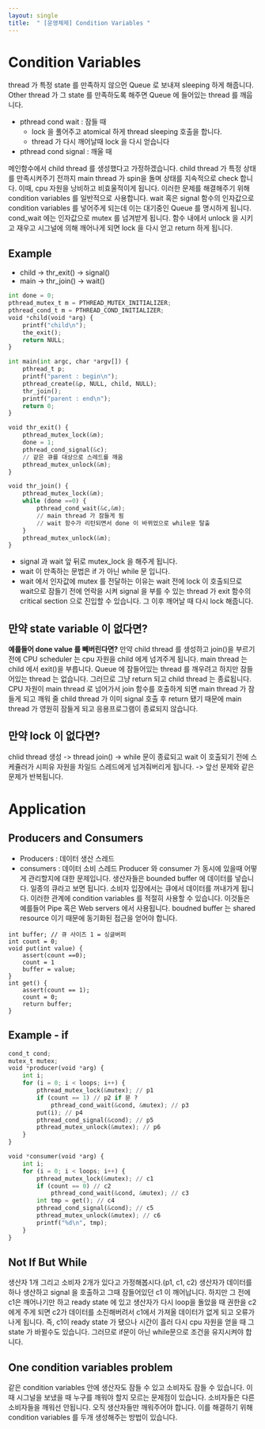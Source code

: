 ```yaml
---
layout: single
title:  " [운영체제] Condition Variables "
---
```


Condition Variables
===
thread 가 특정 state 를 만족하지 않으먼 Queue 로 보내져 sleeping 하게 해줍니다. Other thread 가 그 state 를 만족하도록 해주면 Queue 에 들어있는 thread 를 깨웁니다.     

* pthread cond wait : 잠들 때     
    * lock 을 풀어주고 atomical 하게 thread sleeping 호출을 합니다. 
    * thread 가 다시 깨어날때 lock 을 다시 얻습니다
* pthread cond signal : 깨울 때       

메인함수에서 child thread 를 생성했다고 가정하겠습니다. child thread 가 특정 상태를 만족시켜주기 전까지 main thread 가 spin을 돌며 상태를 지속적으로 check 합니다. 이때, cpu 자원을 낭비하고 비효울적이게 됩니다. 이러한 문제를 해결해주기 위해 condition variables 를 일반적으로 사용합니다. wait 혹은 signal 함수의 인자값으로 condition variables 를 넣어주게 되는데 이는 대기중인 Queue 를 명시하게 됩니다. cond_wait 에는 인자값으로 mutex 를 넘겨받게 됩니다. 함수 내에서 unlock 을 시키고 재우고 시그널에 의해 깨어나게 되면 lock 을 다시 얻고 return 하게 됩니다.

Example 
---
* child -> thr_exit() -> signal()
* main -> thr_join() -> wait()

```python
int done = 0;
pthread_mutex_t m = PTHREAD_MUTEX_INITIALIZER;
pthread_cond_t m = PTHREAD_COND_INITIALIZER;
void *child(void *arg) {
    printf("child\n");
    the_exit();
    return NULL;
}

int main(int argc, char *argv[]) {
    pthread_t p;
    printf("parent : begin\n");
    pthread_create(&p, NULL, child, NULL);
    thr_join();
    printf("parent : end\n");
    return 0;
}

void thr_exit() {
    pthread_mutex_lock(&m);
    done = 1;
    pthread_cond_signal(&c);
    // 같은 큐를 대상으로 스레드를 깨움 
    pthread_mutex_unlock(&m);
}

void thr_join() {
    pthread_mutex_lock(&m);
    while (done ==0) {
        pthread_cond_wait(&c,&m); 
        // main thread 가 잠들게 됨
        // wait 함수가 리턴되면서 done 이 바뀌었으로 while문 탈출
    }
    pthread_mutex_unlock(&m);
}
```

* signal 과 wait 앞 뒤로 mutex_lock 을 해주게 됩니다. 
* wait 이 만족하는 문법은 if 가 아닌 while 문 입니다.
* wait 에서 인자값에 mutex 를 전달하는 이유는 wait 전에 lock 이 호출되므로 wait으로 잠들기 전에 언락을 시켜 signal 을 부를 수 있는 thread 가 exit 함수의 critical section 으로 진입할 수 있습니다. 그 이후 깨어날 때 다시 lock 해줍니다.

만약 state variable 이 없다면?
---
**예를들어 done value 를 빼버린다면?**
만약 child thread 를 생성하고 join()을 부르기 전에 CPU scheduler 는 cpu 자원을 child 에게 넘겨주게 됩니다. main thread 는 child 에서 exit()을 부릅니다. Queue 에 잠들어있는 thread 를 깨우려고 하지만 잠들어있는 thread 는 없습니다. 그러므로 그냥 return 되고 child thread 는 종료됩니다. CPU 자원이 main thread 로 넘어가서 join 함수를 호출하게 되면 main thread 가 잠들게 되고 깨워 줄 child thread 가 이미 signal 호출 후 return 됐기 때문에 main thread 가 영원히 잠들게 되고 응용프로그램이 종료되지 않습니다.

만약 lock 이 없다면?
---
chlid thread 생성 -> thread join() -> while 문이 종료되고 wait 이 호출되기 전에 스케쥴러가 시피유 자원을 차일드 스레드에게 넘겨줘버리게 됩니다. -> 앞선 문제와 같은 문제가 반복됩니다. 

Application
===

Producers and Consumers
---

* Producers : 데이터 생산 스레드 
* consumers : 데이터 소비 스레드 
Producer 와 consumer 가 동시에 있을때 어떻게 관리할지에 대한 문제입니다. 생산자들은 bounded buffer 에 데이터를 넣습니다. 일종의 큐라고 보면 됩니다. 소비자 입장에서는 큐에서 데이터를 꺼내가게 됩니다. 이러한 관계에 condition variables 를 적절히 사용할 수 있습니다. 
이것들은 예를들어 Pipe 혹은 Web servers 에서 사용됩니다. boudned buffer 는 shared resource 이기 때문에 동기화된 접근을 얻어야 합니다. 

```phthon
int buffer; // 큐 사이즈 1 = 싱글버퍼
int count = 0;
void put(int value) {
    assert(count ==0);
    count = 1
    buffer = value;
}
int get() {
    assert(count == 1);
    count = 0;
    return buffer;
}
```

Example - if
---
```python
cond_t cond;
mutex_t mutex;
void *producer(void *arg) {
    int i;
    for (i = 0; i < loops; i++) {
        pthread_mutex_lock(&mutex); // p1
        if (count == 1) // p2 if 문 ?
            pthread_cond_wait(&cond, &mutex); // p3
        put(i); // p4
        pthread_cond_signal(&cond); // p5
        pthread_mutex_unlock(&mutex); // p6
    }
}

void *consumer(void *arg) {
    int i;
    for (i = 0; i < loops; i++) {
        pthread_mutex_lock(&mutex); // c1
        if (count == 0) // c2
            pthread_cond_wait(&cond, &mutex); // c3
        int tmp = get(); // c4
        pthread_cond_signal(&cond); // c5
        pthread_mutex_unlock(&mutex); // c6
        printf("%d\n", tmp);
    }
}
```

Not If But While
---
생산자 1개 그리고 소비자 2개가 있다고 가정해봅시다.(p1, c1, c2) 생산자가 데이터를 하나 생산하고 signal 을 호출하고 그때 잠들어있던 c1 이 깨어납니다. 하지만 그 전에 c1은 깨어나기만 하고 ready state 에 있고 생산자가 다시 loop을 돌았을 때 권한을 c2에게 주게 되면 c2가 데이터를 소진해버려서 c1에서 가져올 데이터가 없게 되고 오류가 나게 됩니다. 즉, c1이 ready state 가 됐으나 시간이 흘러 다시 cpu 자원을 얻을 때 그 state 가 바뀔수도 있습니다. 그러므로 if문이 아닌 while문으로 조건을 유지시켜야 합니다.

One condition variables problem
---
같은 condition variables 안에 생산자도 잠들 수 있고 소비자도 잠들 수 있습니다. 이때 시그널을 보냈을 때 누구를 깨워야 할지 모르는 문제점이 있습니다. 소비자들은 다른 소비자들을 깨워선 안됩니다. 오직 생산자들만 깨워주어야 합니다. 이를 해결하기 위해 condition variables 를 두개 생성해주는 방법이 있습니다.









